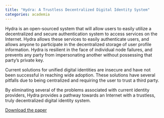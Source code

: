 ```yaml
---
title: "Hydra: A Trustless Decentralized Digital Identity System"
categories: academia
---
```


Hydra is an open-sourced system that will allow users to easily utilize a decentralized and secure authentication system to access services on the Internet. Hydra allows these services to easily authenticate users, and allows anyone to participate in the decentralized storage of user profile information. Hydra is resilient in the face of individual node failures, and prevents any party from impersonating another without possessing that party’s private key.

Current solutions for unified digital identities are insecure and have not been successful in reaching wide adoption. These solutions have several pitfalls due to being centralized and requiring the user to trust a third party.

By eliminating several of the problems associated with current identity providers, Hydra provides a pathway towards an Internet with a trustless, truly decentralized digital identity system.

[Download the paper](/assets/docs/hydra-2015.pdf)
